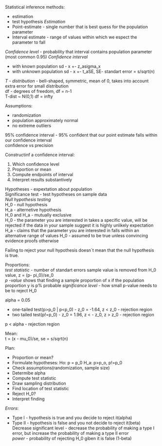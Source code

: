 Statistical inference methods:
  * estimation
  * test hypothesis 
_Estimation_  
  * Point-estimate - single number that is  best quess for the population parameter
  * Interval estimate - range of values within which we espect the parameter to fall

_Confidence level_ - probability that interval contains population parameter (most common 0.95)
_Confidence interval_  
  * with known population sd - x +- z_asigma_x
  * with unknown population sd - x +- t_aSE, SE- standart error = s/sqrt(n)

_T - distribution_ - bell-shaped, symmetric, mean of 0, takes into account extra error for small distribution  
df - degrees of freedom, df = n-1  
T-dist ~ N(0,1) df = infty

Assumptions:  
  * randomization 
  * population approximately normal
  * no extreme outliers

95% confidence interval - 95% confident that our point estimate falls within our confidence interval  
confidence vs precision

Constructinf a confidence interval:  
1. Which confidence level  
2. Proportion or mean  
3. Compute endpoints of interval  
4. Interpret results substantively  

Hypotheses - expextation about population  
Significance test - test hypotheses on sample data  
_Null hypothesis testing_  
H_0 - null hypothesis  
H_a - alternetive hypothesis  
H_0 and H_a - mutually exclusive  
H_0 - the parameter you are interested in takes a specific value, will be rejected if the data in your sample suggest it is highly unlikely expectation  
H_a - claims that the parameter you are interested in falls within an alternative range of values
H_0  - assumed to be true unless convincing evidence proofs otherwise

Failing to reject your null hypothesis doesn`t mean that the null hypothesis is true.

Proportions:    
_test statistic_ - number of standart errors sample value is removed from H_0 value, z = (p- pi_0)/se_0  
_p -value_ shows that finding a sample proportion of x if the population proportion y is p% probable 
_significance level_ - how small p-value needs to be to reject H_0

alpha = 0.05
  * one-tailed test(p>p_0 | p<p_0) - z_0 = -1.64, z < z_0 - rejection region
  * two tailed test(p!=p_0) - z_0 = 1.96,  z < - z_0, z > z_0 - rejection region

p < alpha - rejection region

Mean:  
t = (x - mu_0)/se, se = s/sqrt(n)

Plan:
  * Proportion or mean? 
  * Formulate hypotheses: Ho: p = p_0 H_a: p>p_o, p!=p_0
  * Check assumptions(randomization, sample size)
  * Determibe alpha
  * Compute test statistic
  * Draw sampling distribution
  * Find location of test statistic
  * Reject H_0?
  * Interpret finding

_Errors_:
  * Type I - hypothesis is true and you decide to reject it(alpha)
  * Type II - hypothesis is false and you not decide to reject it(beta)  
Decrease significant level - decrease the probability of making a type I error, but increase the probability of making a type II error  
_power_ - probability of rejecting H_0 giben it is false (1-beta) 

